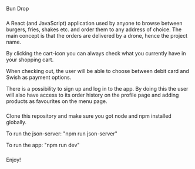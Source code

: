Bun Drop

###

A React (and JavaScript) application used by anyone to browse between burgers, fries, shakes etc. and order them to any address of choice. The main concept is that the orders are delivered by a drone, hence the project name.

By clicking the cart-icon you can always check what you currently have in your shopping cart.

When checking out, the user will be able to choose between debit card and Swish as payment options.

There is a possibility to sign up and log in to the app. By doing this the user will also have access to its order history on the profile page and adding products as favourites on the menu page.

###

Clone this repository and make sure you got node and npm installed globally.

To run the json-server:
"npm run json-server"

To run the app:
"npm run dev"

###

Enjoy!
